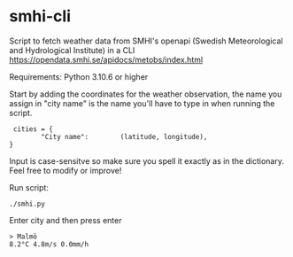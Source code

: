 # smhi-cli
Script to fetch weather data from SMHI's openapi (Swedish Meteorological and Hydrological Institute) in a CLI 
https://opendata.smhi.se/apidocs/metobs/index.html

Requirements: Python 3.10.6 or higher 

Start by adding the coordinates for the weather observation,
the name you assign in "city name" is the name you'll have to type in when running the script. 

```
 cities = {
        "City name":        (latitude, longitude),
}
```

Input is case-sensitve so make sure you spell it exactly as in the dictionary. 
Feel free to modify or improve!

Run script: 
```
./smhi.py 
```
Enter city and then press enter

```
> Malmö
8.2°C 4.8m/s 0.0mm/h
```
